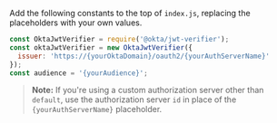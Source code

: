Add the following constants to the top of `index.js`, replacing the placeholders with your own values.

   ```js
   const OktaJwtVerifier = require('@okta/jwt-verifier');
   const oktaJwtVerifier = new OktaJwtVerifier({
     issuer: 'https://{yourOktaDomain}/oauth2/{yourAuthServerName}'
   });
   const audience = '{yourAudience}';
   ```

  >**Note:** If you're using a custom authorization server other than `default`, use the authorization server `id` in place of the `{yourAuthServerName}` placeholder.

